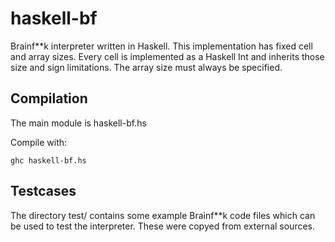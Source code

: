# haskell-bf
Brainf**k interpreter written in Haskell. This implementation has fixed cell and array sizes. Every cell is implemented as a Haskell Int and inherits those size and sign limitations. The array size must always be specified.

## Compilation
The main module is haskell-bf.hs

Compile with:

    ghc haskell-bf.hs

## Testcases
The directory test/ contains some example Brainf**k code files which can be used to test the interpreter. These were copyed from external sources.